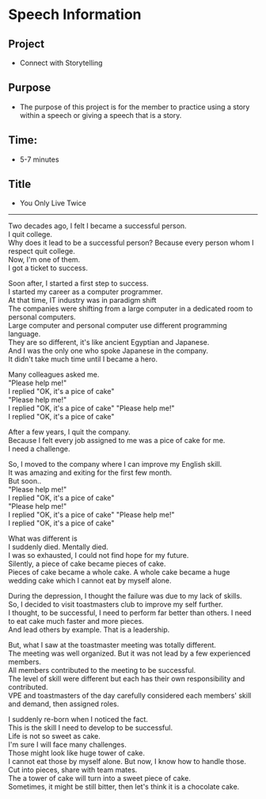 # Speech Information
## Project
- Connect with Storytelling
## Purpose
- The purpose of this project is for the member to practice using a story within a speech or giving a speech that is a story.
## Time: 
- 5-7 minutes
## Title
- You Only Live Twice
  
***
  
Two decades ago, I felt I became a successful person.  
I quit college.  
Why does it lead to be a successful person?
Because every person whom I respect quit college.  
Now, I'm one of them.  
I got a ticket to success.  
  
Soon after, I started a first step to success.  
I started my career as a computer programmer.  
At that time, IT industry was in paradigm shift  
The companies were shifting from a large computer in a dedicated room to personal computers.  
Large computer and personal computer use different programming language.  
They are so different, it's like ancient Egyptian and Japanese.  
And I was the only one who spoke Japanese in the company.  
It didn't take much time until I became a hero.
  
Many colleagues asked me.  
"Please help me!"  
I replied 
"OK, it's a pice of cake"  
"Please help me!"  
I replied 
"OK, it's a pice of cake"
"Please help me!"  
I replied 
"OK, it's a pice of cake"
  
After a few years, I quit the company.  
Because I felt every job assigned to me was a pice of cake for me.  
I need a challenge.  
  
So, I moved to the company where I can improve my English skill.  
It was amazing and exiting for the first few month.  
But soon..  
"Please help me!"  
I replied 
"OK, it's a pice of cake"  
"Please help me!"  
I replied 
"OK, it's a pice of cake"
"Please help me!"  
I replied 
"OK, it's a pice of cake"
  
What was different is  
I suddenly died. Mentally died.  
I was so exhausted, I could not find hope for my future.  
Silently, a piece of cake became pieces of cake.  
Pieces of cake became a whole cake.
A whole cake became a huge wedding cake which I cannot eat by myself alone.  
  
During the depression, I thought the failure was due to my lack of skills.  
So, I decided to visit toastmasters club to improve my self further.  
I thought, to be successful, I need to perform far better than others.
I need to eat cake much faster and more pieces.  
And lead others by example. That is a leadership.  

But, what I saw at the toastmaster meeting was totally different.  
The meeting was well organized. But it was not lead by a few experienced members.  
All members contributed to the meeting to be successful.  
The level of skill were different but each has their own responsibility and contributed.  
VPE and toastmasters of the day carefully considered each members' skill and demand, then assigned roles.   
  
I suddenly re-born when I noticed the fact.  
This is the skill I need to develop to be successful.  
Life is not so sweet as cake.  
I'm sure I will face many challenges.  
Those might look like huge tower of cake.  
I cannot eat those by myself alone.
But now, I know how to handle those.  
Cut into pieces, share with team mates.  
The a tower of cake will turn into a sweet piece of cake.  
Sometimes, it might be still bitter, then let's think it is a chocolate cake.